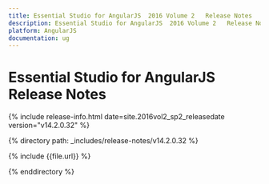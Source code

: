 ```yaml
---
title: Essential Studio for AngularJS  2016 Volume 2   Release Notes  
description: Essential Studio for AngularJS  2016 Volume 2   Release Notes  
platform: AngularJS
documentation: ug
---
```


# Essential Studio for AngularJS  Release Notes  

{% include release-info.html date=site.2016vol2_sp2_releasedate version="v14.2.0.32" %} 

{% directory path: _includes/release-notes/v14.2.0.32 %}

{% include {{file.url}} %}

{% enddirectory %}